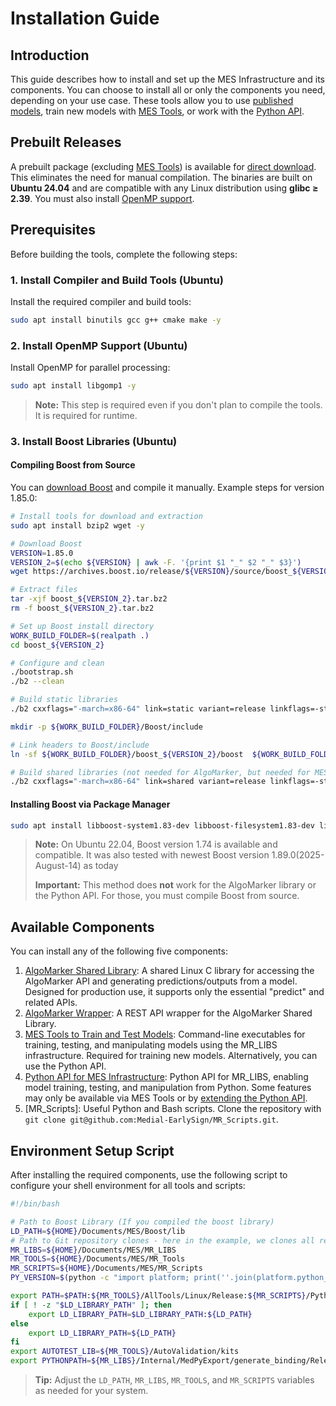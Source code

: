 
# Installation Guide

## Introduction

This guide describes how to install and set up the MES Infrastructure and its components. You can choose to install all or only the components you need, depending on your use case. These tools allow you to use [published models](../Models), train new models with [MES Tools](MES%20Tools%20to%20Train%20and%20Test%20Models.md), or work with the [Python API](Python%20API%20for%20MES%20Infrastructure.md).

## Prebuilt Releases

A prebuilt package (excluding [MES Tools](MES%20Tools%20to%20Train%20and%20Test%20Models.md)) is available for [direct download](https://github.com/Medial-EarlySign/MR_LIBS/releases/tag/V1.0). This eliminates the need for manual compilation. The binaries are built on **Ubuntu 24.04** and are compatible with any Linux distribution using **glibc ≥ 2.39**. You must also install [OpenMP support](#2-install-openmp-support-ubuntu).

## Prerequisites

Before building the tools, complete the following steps:

### 1. Install Compiler and Build Tools (Ubuntu)

Install the required compiler and build tools:

```bash
sudo apt install binutils gcc g++ cmake make -y
```

### 2. Install OpenMP Support (Ubuntu)

Install OpenMP for parallel processing:

```bash
sudo apt install libgomp1 -y
```

> **Note:** This step is required even if you don't plan to compile the tools. It is required for runtime.

### 3. Install Boost Libraries (Ubuntu)

#### Compiling Boost from Source

You can [download Boost](https://www.boost.org/users/download/) and compile it manually. Example steps for version 1.85.0:

```bash title="Boost Compilation"
# Install tools for download and extraction
sudo apt install bzip2 wget -y

# Download Boost
VERSION=1.85.0
VERSION_2=$(echo ${VERSION} | awk -F. '{print $1 "_" $2 "_" $3}')
wget https://archives.boost.io/release/${VERSION}/source/boost_${VERSION_2}.tar.bz2

# Extract files
tar -xjf boost_${VERSION_2}.tar.bz2
rm -f boost_${VERSION_2}.tar.bz2

# Set up Boost install directory
WORK_BUILD_FOLDER=$(realpath .)
cd boost_${VERSION_2}

# Configure and clean
./bootstrap.sh
./b2 --clean

# Build static libraries
./b2 cxxflags="-march=x86-64" link=static variant=release linkflags=-static-libstdc++ -j8 cxxflags="-fPIC" --stagedir="${WORK_BUILD_FOLDER}/Boost" --with-program_options --with-system --with-regex --with-filesystem

mkdir -p ${WORK_BUILD_FOLDER}/Boost/include

# Link headers to Boost/include
ln -sf ${WORK_BUILD_FOLDER}/boost_${VERSION_2}/boost  ${WORK_BUILD_FOLDER}/Boost/include

# Build shared libraries (not needed for AlgoMarker, but needed for MES tools if you choose to compile)
./b2 cxxflags="-march=x86-64" link=shared variant=release linkflags=-static-libstdc++ -j8 cxxflags="-fPIC" --stagedir="${WORK_BUILD_FOLDER}/Boost" --with-program_options --with-system --with-regex --with-filesystem
```

#### Installing Boost via Package Manager

```bash
sudo apt install libboost-system1.83-dev libboost-filesystem1.83-dev libboost-regex1.83-dev libboost-program-options1.83-dev -y
```

> **Note:** On Ubuntu 22.04, Boost version 1.74 is available and compatible. It was also tested with newest Boost version 1.89.0(2025-August-14) as today
> 
> **Important:** This method does **not** work for the AlgoMarker library or the Python API. For those, you must compile Boost from source.

## Available Components

You can install any of the following five components:

1. [AlgoMarker Shared Library](AlgoMarker_Library.md): A shared Linux C library for accessing the AlgoMarker API and generating predictions/outputs from a model. Designed for production use, it supports only the essential "predict" and related APIs.
2. [AlgoMarker Wrapper](AlgoMarker%20Wrapper): A REST API wrapper for the AlgoMarker Shared Library.
3. [MES Tools to Train and Test Models](MES%20Tools%20to%20Train%20and%20Test%20Models.md): Command-line executables for training, testing, and manipulating models using the MR_LIBS infrastructure. Required for training new models. Alternatively, you can use the Python API.
4. [Python API for MES Infrastructure](Python%20API%20for%20MES%20Infrastructure.md): Python API for MR_LIBS, enabling model training, testing, and manipulation from Python. Some features may only be available via MES Tools or by [extending the Python API](../Python/Extend%20and%20Develop.md).
5. [MR_Scripts]: Useful Python and Bash scripts. Clone the repository with `git clone git@github.com:Medial-EarlySign/MR_Scripts.git`.

## Environment Setup Script

After installing the required components, use the following script to configure your shell environment for all tools and scripts:

```bash title="Start-Up Script"
#!/bin/bash

# Path to Boost Library (If you compiled the boost library)
LD_PATH=${HOME}/Documents/MES/Boost/lib
# Path to Git repository clones - here in the example, we clones all repositories under ${HOME}/Documents/MES
MR_LIBS=${HOME}/Documents/MES/MR_LIBS
MR_TOOLS=${HOME}/Documents/MES/MR_Tools
MR_SCRIPTS=${HOME}/Documents/MES/MR_Scripts
PY_VERSION=$(python -c "import platform; print(''.join(platform.python_version().split('.')[:2]))")

export PATH=$PATH:${MR_TOOLS}/AllTools/Linux/Release:${MR_SCRIPTS}/Python-scripts:${MR_SCRIPTS}/Bash-Scripts:${MR_SCRIPTS}/Perl-scripts
if [ ! -z "$LD_LIBRARY_PATH" ]; then
    export LD_LIBRARY_PATH=$LD_LIBRARY_PATH:${LD_PATH}
else
    export LD_LIBRARY_PATH=${LD_PATH}
fi
export AUTOTEST_LIB=${MR_TOOLS}/AutoValidation/kits
export PYTHONPATH=${MR_LIBS}/Internal/MedPyExport/generate_binding/Release/medial-python${PY_VERSION}:${MR_TOOLS}/RepoLoadUtils/common
```

> **Tip:** Adjust the `LD_PATH`, `MR_LIBS`, `MR_TOOLS`, and `MR_SCRIPTS` variables as needed for your system.




